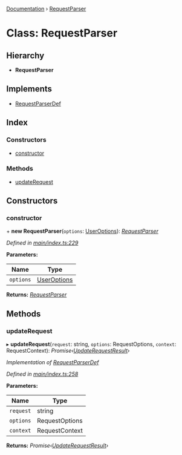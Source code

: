 [Documentation](../README.md) › [RequestParser](requestparser.md)

# Class: RequestParser

## Hierarchy

* **RequestParser**

## Implements

* [RequestParserDef](../interfaces/requestparserdef.md)

## Index

### Constructors

* [constructor](requestparser.md#constructor)

### Methods

* [updateRequest](requestparser.md#updaterequest)

## Constructors

###  constructor

\+ **new RequestParser**(`options`: [UserOptions](../interfaces/useroptions.md)): *[RequestParser](requestparser.md)*

*Defined in [main/index.ts:229](https://github.com/badbatch/graphql-box/blob/1f1e01d3/packages/request-parser/src/main/index.ts#L229)*

**Parameters:**

Name | Type |
------ | ------ |
`options` | [UserOptions](../interfaces/useroptions.md) |

**Returns:** *[RequestParser](requestparser.md)*

## Methods

###  updateRequest

▸ **updateRequest**(`request`: string, `options`: RequestOptions, `context`: RequestContext): *Promise‹[UpdateRequestResult](../interfaces/updaterequestresult.md)›*

*Implementation of [RequestParserDef](../interfaces/requestparserdef.md)*

*Defined in [main/index.ts:258](https://github.com/badbatch/graphql-box/blob/1f1e01d3/packages/request-parser/src/main/index.ts#L258)*

**Parameters:**

Name | Type |
------ | ------ |
`request` | string |
`options` | RequestOptions |
`context` | RequestContext |

**Returns:** *Promise‹[UpdateRequestResult](../interfaces/updaterequestresult.md)›*
